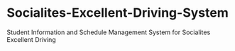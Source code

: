 # Socialites-Excellent-Driving-System
Student Information and Schedule Management System for Socialites Excellent Driving
